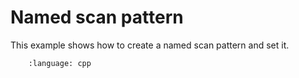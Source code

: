 # Named scan pattern

This example shows how to create a named scan pattern and set it.

```.. literalinclude:: main.cpp
    :language: cpp
```
